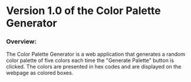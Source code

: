 # Version 1.0 of the Color Palette Generator

### Overview:
The Color Palette Generator is a web application that generates a random color palette of five colors each time the "Generate Palette" button is clicked. The colors are presented in hex codes and are displayed on the webpage as colored boxes.
